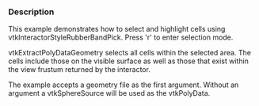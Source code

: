 ### Description

This example demonstrates how to select and highlight cells using vtkInteractorStyleRubberBandPick. Press 'r' to enter selection mode.

vtkExtractPolyDataGeometry selects all cells within the selected area. The cells include those on the visible surface as well as those that exist within the view frustum returned by the interactor.

The example accepts a geometry file as the first argument. Without an argument a vtkSphereSource will be used as the vtkPolyData.

